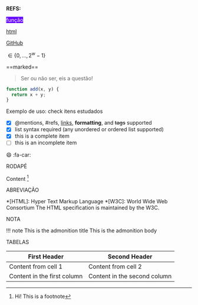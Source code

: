 **REFS:**

<span style="background-color: rgb(102,0,255); color: white;">função</span>

[html](./conteudo/aulas/intro.html)

[GitHub](https://github.com)

$\in \{0,...,2^{w}-1\}$

==marked==

> Ser ou não ser,
> eis a questão!

```js {.line-numbers, highlight=1-2}
function add(x, y) {
  return x + y;
}
```

Exemplo de uso: check itens estudados 
- [x] @mentions, #refs, [links](), **formatting**, and <del>tags</del> supported
- [x] list syntax required (any unordered or ordered list supported)
- [x] this is a complete item
- [ ] this is an incomplete item

:smile:
:fa-car:

RODAPÉ

Content [^1]

[^1]: Hi! This is a footnote

ABREVIAÇÃO

*[HTML]: Hyper Text Markup Language
*[W3C]: World Wide Web Consortium
The HTML specification
is maintained by the W3C.

NOTA

!!! note This is the admonition title
    This is the admonition body

TABELAS

First Header | Second Header
------------ | -------------
Content from cell 1 | Content from cell 2
Content in the first column | Content in the second column